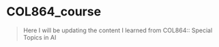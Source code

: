 # COL864_course 

> Here I will be updating the content I learned from COL864:: Special Topics in AI 
